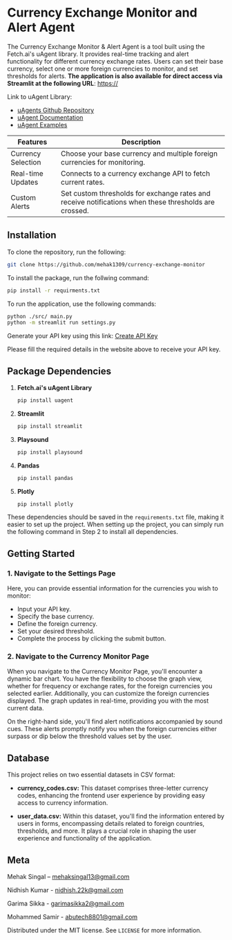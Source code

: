 # Currency Exchange Monitor and Alert Agent

The Currency Exchange Monitor & Alert Agent is a tool built using the Fetch.ai's uAgent library. It provides real-time tracking and alert functionality for different currency exchange rates. Users can set their base currency, select one or more foreign currencies to monitor, and set thresholds for alerts.
**The application is also available for direct access via Streamlit at the following URL**:
[https://](https://)

Link to uAgent Library: 
- [uAgents Github Repository](https://github.com/fetchai/uAgents)
- [uAgent Documentation](https://fetch.ai/docs)
- [uAgent Examples](https://github.com/fetchai/uAgents-examples)

| Features   | Description  |
| ------------- | ------------- |
|  Currency Selection  | Choose your base currency and multiple foreign currencies for monitoring.  |
| Real-time Updates  |Connects to a currency exchange API to fetch current rates. |
| Custom Alerts  |Set custom thresholds for exchange rates and receive notifications when these thresholds are crossed.  |


## Installation
To clone the repository, run the following:
```bash
git clone https://github.com/mehak1309/currency-exchange-monitor

```
To install the package, run the follwing command:
```bash
pip install -r requirments.txt
```
To run the application, use the following commands:
```bash
python ./src/ main.py
python -m streamlit run settings.py
```
Generate your API key using this link:
[Create API Key](https://www.alphavantage.co/support/#api-key)

Please fill the required details in the website above to receive your API key.

## Package Dependencies

1. **Fetch.ai's uAgent Library**
    ```bash
    pip install uagent
    ```
2. **Streamlit**
    ```bash
    pip install streamlit
    ```
3. **Playsound**
    ```bash
    pip install playsound
    ```
4. **Pandas**
    ```bash
    pip install pandas
    ```
5. **Plotly**
    ```bash
    pip install plotly
    ```
These dependencies should be saved in the `requirements.txt` file, making it easier to set up the project. When setting up the project, you can simply run the following command in Step 2 to install all dependencies.

## Getting Started

### 1. Navigate to the Settings Page

Here, you can provide essential information for the currencies you wish to monitor:

- Input your API key.
- Specify the base currency.
- Define the foreign currency.
- Set your desired threshold.
- Complete the process by clicking the submit button.

### 2. Navigate to the Currency Monitor Page
When you navigate to the Currency Monitor Page, you'll encounter a dynamic bar chart. You have the flexibility to choose the graph view, whether for frequency or exchange rates, for the foreign currencies you selected earlier. Additionally, you can customize the foreign currencies displayed. The graph updates in real-time, providing you with the most current data.

On the right-hand side, you'll find alert notifications accompanied by sound cues. These alerts promptly notify you when the foreign currencies either surpass or dip below the threshold values set by the user.


## Database

This project relies on two essential datasets in CSV format:

- **currency_codes.csv:** This dataset comprises three-letter currency codes, enhancing the frontend user experience by providing easy access to currency information.

-  **user_data.csv:** Within this dataset, you'll find the information entered by users in forms, encompassing details related to foreign countries, thresholds, and more. It plays a crucial role in shaping the user experience and functionality of the application.

## Meta
Mehak Singal – mehaksingal13@gmail.com

Nidhish Kumar - nidhish.22k@gmail.com 

Garima Sikka - garimasikka2@gmail.com

Mohammed Samir - abutech8801@gmail.com

Distributed under the MIT license. See ``LICENSE`` for more information.
